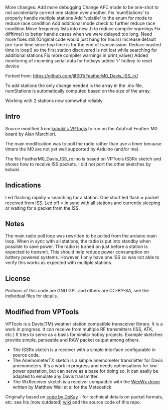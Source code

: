 More changes:
Add more debugging
Change AFC mode to be one-shot to not accidentally correct one station
over another.
Fix 'numStations' to properly handle multiple stations
Add 'volatile' to the enum for mode to reduce race condition
Add additional mode check to further reduce race condition
Move frequency lists into new .h to reduce compiler warnings
Fix difftime() to better handle cases when we were delayed too
long. Need more fixes still.(Original code would just hang for
hours)
Increase default pre-tune time since hop time is for the
end of transmission.
Reduce wasted time in loop() so the first station discovered
is not lost while searching for additional stations
Fix more compiler warnings in print_value()
Added monitoring of incoming serial data for hotkeys
added 'r' hotkey to reset device

Forked from: https://github.com/jlf001/FeatherM0_Davis_ISS_rx/

To add stations the only change needed is the array in the .ino file,
numStations is automatically computed based on the size of the array.

Working with 2 stations now somewhat reliably.


Intro
-----
Source modified from [kobuki's VPTools](https://github.com/kobuki/VPTools) to run on the Adafruit Feather M0 board by Alan Marchiori.

The main modification was to poll the radio rather than use a timer because timers the M0 are not yet well supported by Arduino (and/or me).

The file FeatherM0_Davis_ISS_rx.ino is based on VPTools ISSRx sketch and shows how to receive ISS packets. I did not port the other sketches by kobuki.

Indications
-----------
Led flashing rapidly = searching for a station.
One short led flash = packet received from ISS.
Led off = in sync with all stations and currently sleeping or waiting for a packet from the ISS.

Notes
-------------
The main radio poll loop was rewritten to be polled from the arduino main loop. When in sync with all stations, the radio is put into standby when possible to save power. The radio is turned on just before a station is expected to transmit. This should help reduce power consumption on battery powered systems. However, I only have one ISS so was not able to verify this works as expected with multiple stations.

License
-------
Portions of this code are GNU GPL and others are CC-BY-SA, see the individual files for details.

Modified from VPTools
-------

VPTools is a Davis(TM) weather station compatible transceiver library. It is a work in progress. It can receive from multiple RF transmitters (ISS, ATK, etc.) It tries to serve as a basis for similar hobby projects. Example sketches provide simple, parseable and RAW packet output among others.

* The ISSRx sketch is a receiver with a simple interface configurable in source code.
* The AnemometerTX sketch is a simple anemometer transmitter for Davis anemometers. It's a work in progress and needs optimisations for low power operation, but can serve as a base for doing so. It can easily be adapted to emulate any Davis transmitter.
* The WxReceiver sketch is a receiver compatible with the [WeeWx driver](https://github.com/matthewwall/weewx-meteostick) written by Matthew Wall et al for the Meteostick.

Originally based on [code by DeKay](https://github.com/dekay/DavisRFM69) - for technical details on packet formats, etc. see his (now outdated) [wiki](https://github.com/dekay/DavisRFM69/wiki) and the source code of this repo.
